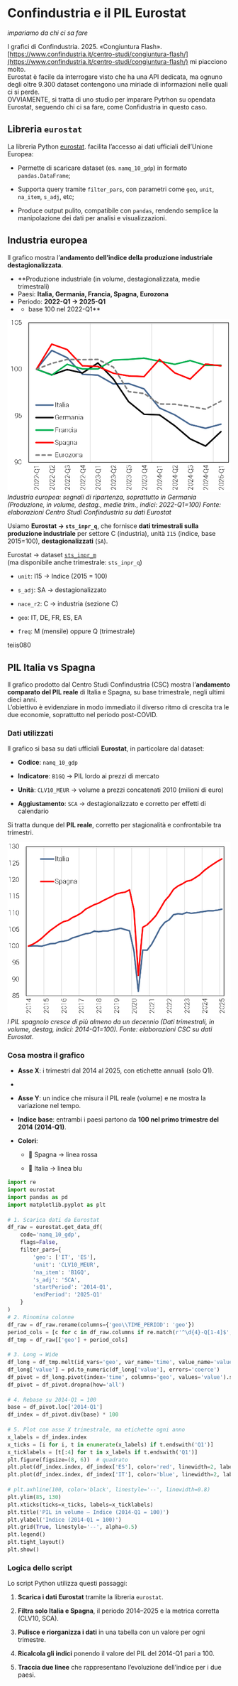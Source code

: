 # Confindustria e il PIL Eurostat

_impariamo da chi ci sa fare_

I grafici di Confindustria. 2025. «Congiuntura Flash». [https://www.confindustria.it/centro-studi/congiuntura-flash/](https://www.confindustria.it/centro-studi/congiuntura-flash/) mi piacciono molto.  
Eurostat è facile da interrogare visto che ha una API dedicata, ma ognuno degli oltre 9.300 dataset contengono una miriade di informazioni nelle quali ci si perde.  
OVVIAMENTE, si tratta di uno studio per imparare Pytrhon su opendata Eurostat, seguendo chi ci sa fare, come Confidustria in questo caso.  

## Libreria `eurostat`

La  libreria Python [eurostat](https://pypi.org/project/eurostat/). facilita l’accesso ai dati ufficiali dell’Unione Europea:

- Permette di scaricare dataset (es. `namq_10_gdp`) in formato `pandas.DataFrame`;
    
- Supporta query tramite `filter_pars`, con parametri come `geo`, `unit`, `na_item`, `s_adj`, etc;
    
- Produce output pulito, compatibile con `pandas`, rendendo semplice la manipolazione dei dati per analisi e visualizzazioni.  



## Industria europea

Il grafico mostra l’**andamento dell’indice della produzione industriale destagionalizzata**. 

- **Produzione industriale (in volume, destagionalizzata, medie trimestrali) 
- Paesi: **Italia, Germania, Francia, Spagna, Eurozona**  
- Periodo: **2022-Q1 → 2025-Q1**
- - base 100 nel 2022-Q1**  

![./media/Pasted image 20250621195903.png|300](../media/Pasted%20image%2020250621195903.png)
_Industria europea: segnali di ripartenza, soprattutto in Germania (Produzione, in volume, destag., medie trim., indici: 2022-Q1=100) Fonte: elaborazioni Centro Studi Confindustria su dati Eurostat_

Usiamo **Eurostat → `sts_inpr_q`**, che fornisce **dati trimestrali sulla produzione industriale** per settore C (industria), unità `I15` (indice, base 2015=100), **destagionalizzati** (`SA`).

Eurostat → dataset [`sts_inpr_m`](https://ec.europa.eu/eurostat/databrowser/view/sts_inpr_m/default/table)  
(ma disponibile anche trimestrale: `sts_inpr_q`)

- `unit`: I15 → Indice (2015 = 100)
    
- `s_adj`: SA → destagionalizzato
    
- `nace_r2`: C → industria (sezione C)
    
- `geo`: IT, DE, FR, ES, EA
    
- `freq`: M (mensile) oppure Q (trimestrale)


teiis080


## PIL Italia vs Spagna

Il grafico prodotto dal Centro Studi Confindustria (CSC) mostra l’**andamento comparato del PIL reale** di Italia e Spagna, su base trimestrale, negli ultimi dieci anni.  
L’obiettivo è evidenziare in modo immediato il diverso ritmo di crescita tra le due economie, soprattutto nel periodo post-COVID.

### Dati utilizzati

Il grafico si basa su dati ufficiali **Eurostat**, in particolare dal dataset:

- **Codice**: `namq_10_gdp`
    
- **Indicatore**: `B1GQ` → PIL lordo ai prezzi di mercato
    
- **Unità**: `CLV10_MEUR` → volume a prezzi concatenati 2010 (milioni di euro)
    
- **Aggiustamento**: `SCA` → destagionalizzato e corretto per effetti di calendario
    

Si tratta dunque del **PIL reale**, corretto per stagionalità e confrontabile tra trimestri.

![Github/Eurostat/media/Pasted image 20250621195258.png|400](../media/Pasted%20image%2020250621195258.png)
_l PIL spagnolo cresce di più almeno da un decennio (Dati trimestrali, in volume, destag, indici: 2014-Q1=100). Fonte: elaborazioni CSC su dati Eurostat._

### Cosa mostra il grafico

- **Asse X**: i trimestri dal 2014 al 2025, con etichette annuali (solo Q1).
- 
- **Asse Y**: un indice che misura il PIL reale (volume) e ne mostra la variazione nel tempo.
    
- **Indice base**: entrambi i paesi partono da **100 nel primo trimestre del 2014 (2014-Q1)**.
    
- **Colori**:
    
    - 🔴 Spagna → linea rossa
        
    - 🔵 Italia → linea blu

```Python
import re
import eurostat
import pandas as pd
import matplotlib.pyplot as plt

# 1. Scarica dati da Eurostat
df_raw = eurostat.get_data_df(
    code='namq_10_gdp',
    flags=False,
    filter_pars={
        'geo': ['IT', 'ES'],
        'unit': 'CLV10_MEUR',
        'na_item': 'B1GQ',
        's_adj': 'SCA',
        'startPeriod': '2014-Q1',
        'endPeriod': '2025-Q1'
    }
)
# 2. Rinomina colonne
df_raw = df_raw.rename(columns={'geo\\TIME_PERIOD': 'geo'})
period_cols = [c for c in df_raw.columns if re.match(r'^\d{4}-Q[1-4]$', c)]
df_tmp = df_raw[['geo'] + period_cols]

# 3. Long → Wide
df_long = df_tmp.melt(id_vars='geo', var_name='time', value_name='value')
df_long['value'] = pd.to_numeric(df_long['value'], errors='coerce')
df_pivot = df_long.pivot(index='time', columns='geo', values='value').sort_index()
df_pivot = df_pivot.dropna(how='all')

# 4. Rebase su 2014-Q1 = 100
base = df_pivot.loc['2014-Q1']
df_index = df_pivot.div(base) * 100

# 5. Plot con asse X trimestrale, ma etichette ogni anno
x_labels = df_index.index
x_ticks = [i for i, t in enumerate(x_labels) if t.endswith('Q1')]
x_ticklabels = [t[:4] for t in x_labels if t.endswith('Q1')]
plt.figure(figsize=(8, 6))  # quadrato
plt.plot(df_index.index, df_index['ES'], color='red', linewidth=2, label='Spagna')
plt.plot(df_index.index, df_index['IT'], color='blue', linewidth=2, label='Italia')

# plt.axhline(100, color='black', linestyle='--', linewidth=0.8)
plt.ylim(85, 130)
plt.xticks(ticks=x_ticks, labels=x_ticklabels)
plt.title('PIL in volume – Indice (2014-Q1 = 100)')
plt.ylabel('Indice (2014-Q1 = 100)')
plt.grid(True, linestyle='--', alpha=0.5)
plt.legend()
plt.tight_layout()
plt.show()
```

### Logica dello script

Lo script Python utilizza questi passaggi:

1. **Scarica i dati Eurostat** tramite la libreria `eurostat`.
    
2. **Filtra solo Italia e Spagna**, il periodo 2014–2025 e la metrica corretta (CLV10, SCA).
    
3. **Pulisce e riorganizza i dati** in una tabella con un valore per ogni trimestre.
    
4. **Ricalcola gli indici** ponendo il valore del PIL del 2014-Q1 pari a 100.
    
5. **Traccia due linee** che rappresentano l’evoluzione dell’indice per i due paesi.
    

